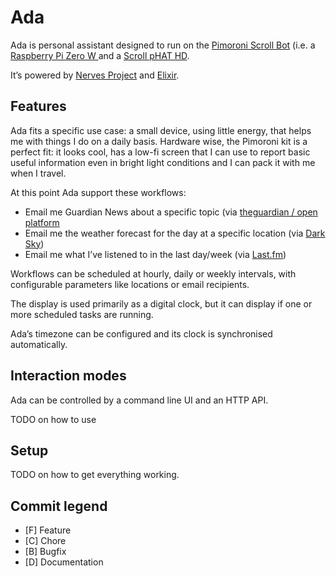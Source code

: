 # Ada

Ada is personal assistant designed to run on the [Pimoroni Scroll Bot](https://shop.pimoroni.com/products/scroll-bot-pi-zero-w-project-kit) (i.e. a [Raspberry Pi Zero W ](https://www.raspberrypi.org/products/raspberry-pi-zero-w/) and a [Scroll pHAT HD](https://shop.pimoroni.com/products/scroll-phat-hd).

It’s powered by [Nerves Project](https://nerves-project.org) and [Elixir](https://elixir-lang.org).

## Features

Ada fits a specific use case: a small device, using little energy, that helps me with things I do on a daily basis. Hardware wise, the Pimoroni kit is a perfect fit: it looks cool, has a low-fi screen that I can use to report basic useful information even in bright light conditions and I can pack it with me when I travel.

At this point Ada support these workflows:

- Email me Guardian News about a specific topic (via [theguardian / open platform](https://open-platform.theguardian.com/documentation/)
- Email me the weather forecast for the day at a specific location (via [Dark Sky](https://darksky.net/dev))
- Email me what I’ve listened to in the last day/week (via [Last.fm](https://www.last.fm/api))

Workflows can be scheduled at hourly, daily or weekly intervals, with configurable parameters like locations or email recipients.

The display is used primarily as a digital clock, but it can display if one or more scheduled tasks are running.

Ada’s timezone can be configured and its clock is synchronised automatically.

## Interaction modes

Ada can be controlled by a command line UI and an HTTP API.

TODO on how to use

## Setup

TODO on how to get everything working.

## Commit legend

- [F] Feature
- [C] Chore
- [B] Bugfix
- [D] Documentation
